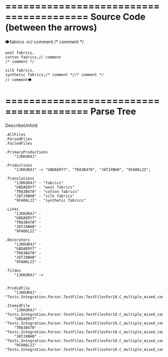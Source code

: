 ========================================
Source Code (between the arrows)
========================================

🡆fabrics ->// comment
/* comment */

	wool fabrics,
	cotton fabrics,// comment
	/* comment */

	silk fabrics,
	synthetic fabrics;/* comment *//* comment */
	// comment🡄

========================================
Parse Tree
========================================
DescribeUnfold

    .AllFiles
    .ParsedFiles
    .FailedFiles

    .PrimaryProductions
        "1JKKUR4J" 

    .Productions
        "1JKKUR4J" -> "U8DAERY7", "TRA3B470", "J6TJXNH0", "9FA06L2I";

    .Translations
        "1JKKUR4J" - "fabrics"
        "U8DAERY7" - "wool fabrics"
        "TRA3B470" - "cotton fabrics"
        "J6TJXNH0" - "silk fabrics"
        "9FA06L2I" - "synthetic fabrics"

    .Links
        "1JKKUR4J" - 
        "U8DAERY7" - 
        "TRA3B470" - 
        "J6TJXNH0" - 
        "9FA06L2I" - 

    .Decorators
        "1JKKUR4J" - 
        "U8DAERY7" - 
        "TRA3B470" - 
        "J6TJXNH0" - 
        "9FA06L2I" - 

    .Tildes
        "1JKKUR4J" -> 


    .ProdidFile
        "1JKKUR4J" - "Tests.Integration.Parser.TestFiles.TestFilesFor10.C_multiple_mixed_comments.ds"

    .ItemidFile
        "1JKKUR4J" - "Tests.Integration.Parser.TestFiles.TestFilesFor10.C_multiple_mixed_comments.ds"
        "U8DAERY7" - "Tests.Integration.Parser.TestFiles.TestFilesFor10.C_multiple_mixed_comments.ds"
        "TRA3B470" - "Tests.Integration.Parser.TestFiles.TestFilesFor10.C_multiple_mixed_comments.ds"
        "J6TJXNH0" - "Tests.Integration.Parser.TestFiles.TestFilesFor10.C_multiple_mixed_comments.ds"
        "9FA06L2I" - "Tests.Integration.Parser.TestFiles.TestFilesFor10.C_multiple_mixed_comments.ds"


